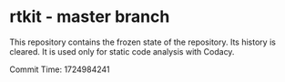 # rtkit - master branch

This repository contains the frozen state of the repository.
Its history is cleared. It is used only for static code
analysis with Codacy.

Commit Time: 1724984241